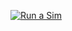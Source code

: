 [![Run a Sim](http://img.youtube.com/vi/1_-6Vb2s10Y/0.jpg)](http://www.youtube.com/watch?v=1_-6Vb2s10Y "Run a Sim")
